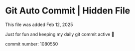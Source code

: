 # Git Auto Commit | Hidden File

This file was added Feb 12, 2025

Just for fun and keeping my daily git commit active 🤪

commit number: 1080550
